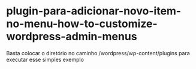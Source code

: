 # plugin-para-adicionar-novo-item-no-menu-how-to-customize-wordpress-admin-menus
Basta colocar o diretório no caminho /wordpress/wp-content/plugins para executar esse simples exemplo

